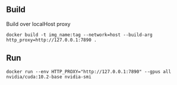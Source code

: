 
## Build

Build over localHost proxy
```
docker build -t img_name:tag --network=host --build-arg http_proxy=http://127.0.0.1:7890 .
```

## Run
```
docker run --env HTTP_PROXY="http://127.0.0.1:7890" --gpus all nvidia/cuda:10.2-base nvidia-smi
```
